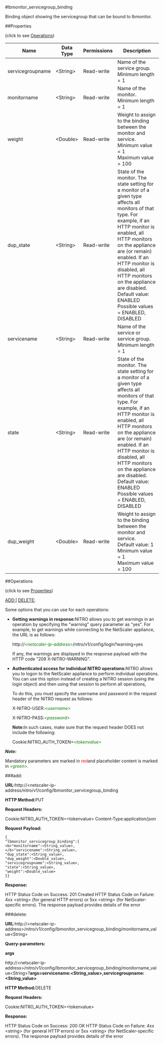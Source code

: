 #lbmonitor_servicegroup_binding

Binding object showing the servicegroup that can be bound to lbmonitor.


##Properties 
<span>(click to see [Operations](#opera))</span>


<table><thead><tr><th>Name</th><th>Data Type</th><th>Permissions</th><th>Description</th></tr></thead><tbody><tr><td>servicegroupname</td><td>&lt;String></td><td>Read-write</td><td>Name of the service group.<br>Minimum length = 1</td></tr><tr><td>monitorname</td><td>&lt;String></td><td>Read-write</td><td>Name of the monitor.<br>Minimum length = 1</td></tr><tr><td>weight</td><td>&lt;Double></td><td>Read-write</td><td>Weight to assign to the binding between the monitor and service.<br>Minimum value = 1<br>Maximum value = 100</td></tr><tr><td>dup_state</td><td>&lt;String></td><td>Read-write</td><td>State of the monitor. The state setting for a monitor of a given type affects all monitors of that type. For example, if an HTTP monitor is enabled, all HTTP monitors on the appliance are (or remain) enabled. If an HTTP monitor is disabled, all HTTP monitors on the appliance are disabled.<br>Default value: ENABLED<br>Possible values = ENABLED, DISABLED</td></tr><tr><td>servicename</td><td>&lt;String></td><td>Read-write</td><td>Name of the service or service group.<br>Minimum length = 1</td></tr><tr><td>state</td><td>&lt;String></td><td>Read-write</td><td>State of the monitor. The state setting for a monitor of a given type affects all monitors of that type. For example, if an HTTP monitor is enabled, all HTTP monitors on the appliance are (or remain) enabled. If an HTTP monitor is disabled, all HTTP monitors on the appliance are disabled.<br>Default value: ENABLED<br>Possible values = ENABLED, DISABLED</td></tr><tr><td>dup_weight</td><td>&lt;Double></td><td>Read-write</td><td>Weight to assign to the binding between the monitor and service.<br>Default value: 1<br>Minimum value = 1<br>Maximum value = 100</td></tr></tbody></table>
##Operations 
<span>(click to see [Properties](#prope))</span>


[ADD:]()| [DELETE:](#de)


Some options that you can use for each operations:
<ul><li><p><b>Getting warnings in response:</b>NITRO allows you to get warnings in an operation by specifying the "warning" query parameter as "yes". For example, to get warnings while connecting to the NetScaler appliance, the URL is as follows:</p><p>http://<span style="color:green;font-style:italic;">&lt;netscaler-ip-address&gt;</span>/nitro/v1/config/login?warning=yes</p><p>If any, the warnings are displayed in the response payload with the HTTP code "209 X-NITRO-WARNING".</p></li><li><p><b>Authenticated access for individual NITRO operations:</b>NITRO allows you to logon to the NetScaler appliance to perform individual operations. You can use this option instead of creating a NITRO session (using the login object) and then using that session to perform all operations,</p><p>To do this, you must specify the username and password in the request header of the NITRO request as follows:</p><p>X-NITRO-USER:<span style="color:green;font-style:italic;">&lt;username&gt;</span></p><p>X-NITRO-PASS:<span style="color:green;font-style:italic;">&lt;password&gt;</span></p><p><b>Note:</b>In such cases, make sure that the request header DOES not include the following:</p><p>Cookie:NITRO_AUTH_TOKEN=<span style="color:green;font-style:italic;">&lt;tokenvalue&gt;</span></p></li></ul>



***Note:*** 
Mandatory parameters are marked in <span style="color:#FF0000;">red</span>and placeholder content is marked in <span style="color:green;font-style:italic">&lt;green&gt;</span>.

###add:



<b>URL:</b>http://&lt;netscaler-ip-address/nitro/v1/config/lbmonitor_servicegroup_binding
<b>HTTP Method:</b>PUT
<b>Request Headers:</b>

Cookie:NITRO_AUTH_TOKEN=&lt;tokenvalue&gt;Content-Type:application/json

<b>Request Payload: </b>```{"lbmonitor_servicegroup_binding":{<b>"monitorname":<String_value>,</b>"servicename":<String_value>,"dup_state":<String_value>,"dup_weight":<Double_value>,"servicegroupname":<String_value>,"state":<String_value>,"weight":<Double_value>}}```
<b>Response:</b>
HTTP Status Code on Success: 201 CreatedHTTP Status Code on Failure: 4xx &lt;string&gt; (for general HTTP errors) or 5xx &lt;string&gt; (for NetScaler-specific errors). The response payload provides details of the error


###delete:



<b>URL:</b>http://&lt;netscaler-ip-address&gt;/nitro/v1/config/lbmonitor_servicegroup_binding/monitorname_value&lt;String&gt;
<b>Query-parameters:</b>
<b>args</b>
http://&lt;netscaler-ip-address&gt;/nitro/v1/config/lbmonitor_servicegroup_binding/monitorname_value&lt;String&gt;?<b>args=servicename:&lt;String_value&gt;,servicegroupname:&lt;String_value&gt;</b>



<b>HTTP Method:</b>DELETE
<b>Request Headers:</b>

Cookie:NITRO_AUTH_TOKEN=&lt;tokenvalue&gt;

<b>Response:</b>
HTTP Status Code on Success: 200 OKHTTP Status Code on Failure: 4xx &lt;string&gt; (for general HTTP errors) or 5xx &lt;string&gt; (for NetScaler-specific errors). The response payload provides details of the error



